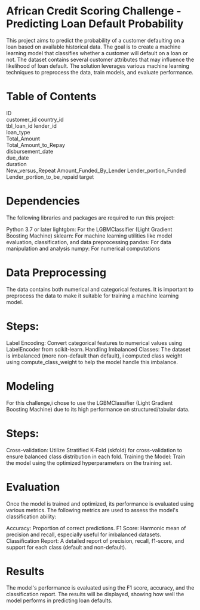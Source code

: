 # African Credit Scoring Challenge - Predicting Loan Default Probability
This project aims to predict the probability of a customer defaulting on a loan based on available historical data. The goal is to create a machine learning model that classifies whether a customer will default on a loan or not. The dataset contains several customer attributes that may influence the likelihood of loan default. The solution leverages various machine learning techniques to preprocess the data, train models, and evaluate performance.
# Table of Contents
ID	
customer_id	
country_id	
tbl_loan_id	
lender_id	
loan_type	
Total_Amount	
Total_Amount_to_Repay	
disbursement_date	
due_date	
duration	
New_versus_Repeat
Amount_Funded_By_Lender	
Lender_portion_Funded
Lender_portion_to_be_repaid
target

# Dependencies
The following libraries and packages are required to run this project:

Python 3.7 or later
lightgbm: For the LGBMClassifier (Light Gradient Boosting Machine)
sklearn: For machine learning utilities like model evaluation, classification, and data preprocessing
pandas: For data manipulation and analysis
numpy: For numerical computations

# Data Preprocessing
The data contains both numerical and categorical features. It is important to preprocess the data to make it suitable for training a machine learning model.

# Steps:
Label Encoding: Convert categorical features to numerical values using LabelEncoder from scikit-learn.
Handling Imbalanced Classes: The dataset is imbalanced (more non-default than default), i computed class weight using compute_class_weight to help the model handle this imbalance.

# Modeling
For this challenge,i chose to use  the LGBMClassifier (Light Gradient Boosting Machine)  due to its high performance on structured/tabular data. 

# Steps:
Cross-validation: Utilize Stratified K-Fold (skfold) for cross-validation to ensure balanced class distribution in each fold.
Training the Model: Train the model using the optimized hyperparameters on the training set.

# Evaluation
Once the model is trained and optimized, its performance is evaluated using various metrics. The following metrics are used to assess the model's classification ability:

Accuracy: Proportion of correct predictions.
F1 Score: Harmonic mean of precision and recall, especially useful for imbalanced datasets.
Classification Report: A detailed report of precision, recall, f1-score, and support for each class (default and non-default).

# Results
The model's performance is evaluated using the F1 score, accuracy, and the classification report. The results will be displayed, showing how well the model performs in predicting loan defaults.
